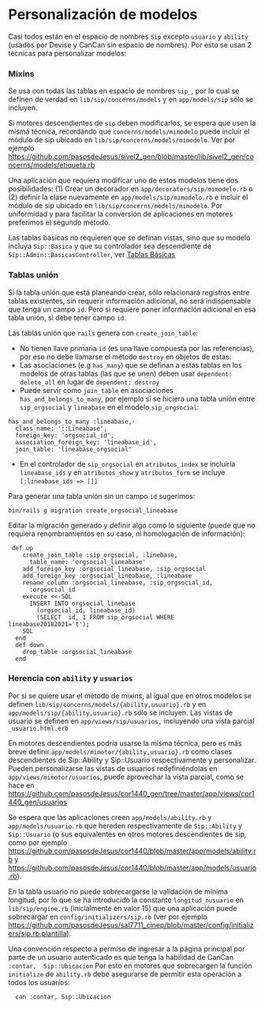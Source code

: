 # Personalización de modelos

Casi todos están en el espacio de nombres `Sip` excepto `usuario` y `ability`
(usados por Devise y CanCan sin espacio de nombres).  Por esto se usan 2
técnicas para personalizar modelos:

### Mixins

Se usa con todas las tablas en espacio de nombres `sip_`, por lo cual
se definen de verdad en `lib/sip/concerns/models` y en `app/models/sip`
sólo  se incluyen.

Si motores descendientes de `sip` deben modificarlos, se espera que usen la
misma técnica, recordando que `concerns/models/mimodelo` puede incluir el
módulo de sip ubicado en `lib/sip/concerns/models/mimodelo`.   Ver por
ejemplo <https://github.com/pasosdeJesus/sivel2_gen/blob/master/lib/sivel2_gen/concerns/models/etiqueta.rb>

Una aplicación que requiera modificar uno de estos modelos tiene dos
posibilidades: (1) Crear un decorador en `app/decorators/sip/mimodelo.rb` o
(2) definir la clase nuevamente en `app/models/sip/mimodelo.rb` e incluir
el módulo de sip ubicado en `lib/sip/concerns/models/mimodelo`.
Por uniformidad y para facilitar la conversión de aplicaciones en motores
preferimos el segundo método.

Las tablas básicas no requieren que se definan vistas, sino que su modelo
incluya `Sip::Basica` y que su  controlador sea descendiente de
`Sip::Admin::BasicasController`, ver [Tablas Básicas](https://github.com/pasosdeJesus/sip/blob/master/doc/tablas-basicas.md)

### Tablas unión

Si la tabla unión que está planeando crear, sólo relacionará registros entre
tablas existentes, sin requerir información adicional, no será indispensable
que tenga un campo `id`.  Pero si requiere poner información adicional en
esa tabla unión, si debe tener campo `id`.

Las tablas unión que `rails` genera con `create_join_table`:
* No tienen llave primaria `id` (es una llave compuesta por las referencias),
  por eso no debe llamarse el método `destroy` en objetos de estas.
* Las asociaciones (e.g `has_many`) que se definan a estas tablas en los
  modelos de otras tablas (las que se unen) deben usar `dependent: delete_all`
  en lugar de `dependent: destroy`
* Puede servir como `join_table` en asociaciones `has_and_belongs_to_many`,
  por ejemplo si se hiciera una tabla unión entre `sip_orgsocial` y
  `lineabase` en el modelo `sip_orgsocial`:
```
has_and_belongs_to_many :lineabase,·
  class_name: '::Lineabase',
  foreign_key: 'orgsocial_id',
  association_foreign_key: 'lineabase_id',
  join_table: 'lineabase_orgsocial'
```
* En el controlador de `sip_orgsocial` en `atributos_index` se incluiría
  `lineabase_ids` y en `atributos_show` y `atributos_form` se incluye
  `[:lineabase_ids => []]`

Para generar una tabla unión sin un campo `id` sugerimos:
```
bin/rails g migration create_orgsocial_lineabase
```
Editar la migración generado y definir algo como lo siguiente (puede que
no requiera renombramientos en su caso, ni homologación de información):
```
 def up
    create_join_table :sip_orgsocial, :linebase,
      table_name: 'orgsocial_lineabase'
    add_foreign_key :orgsocial_lineabase, :sip_orgsocial
    add_foreign_key :orgsocial_lineabase, :lineabase
    rename_column :orgsocial_lineabase, :sip_orgsocial_id,
      :orgsocial_id
    execute <<-SQL
      INSERT INTO orgsocial_linebase
        (orgsocial_id, lineabase_id)
        (SELECT  id, 1 FROM sip_orgsocial WHERE lineabase20182021='t');
    SQL
  end
  def down
    drop_table :orgsocial_lineabase
  end
```

### Herencia con `ability` y `usuarios`

Por si se quiere usar el método de mixins, al igual que en otros modelos se
definen `lib/sip/concerns/models/{ability,usuario}.rb` y en
`app/models/sip/{ability,usuario}.rb` sólo se incluyen.   Las vistas de
usuario se definen en `app/views/sip/usuarios,` incluyendo una vista
parcial `_usuario.html.erb`

En motores descendientes podría usarse la misma técnica, pero es más breve
definir `app/models/mimotor/{ability,usuario}.rb` como clases descendientes
de Sip::Ability y Sip::Usuario respectivamente y personalizar.  Pueden
personalizarse las vistas de usuarios redefiniéndolas en
`app/views/mimotor/usuarios`, puede aprovechar la vista parcial, como se
hace en <https://github.com/pasosdeJesus/cor1440_gen/tree/master/app/views/cor1440_gen/usuarios>

Se espera que las aplicaciones creen `app/models/ability.rb` y
`app/models/usuario.rb` que hereden respectivamente de `Sip::Ability` y
`Sip::Usuario` (o sus equivalentes en otros motores descendientes de sip,
como por ejemplo <https://github.com/pasosdeJesus/cor1440/blob/master/app/models/ability.rb>
y <https://github.com/pasosdeJesus/cor1440/blob/master/app/models/usuario.rb>).

En la tabla usuario no puede sobrecargarse la validación de mínima longitud,
por lo que se ha introducido la constante  `longitud_nusuario` en
`lib/sip/engine.rb` (inicialmente en valor 15) que una aplicación puede
sobrecargar en `config/initializers/sip.rb`  (ver por ejemplo
<https://github.com/pasosdeJesus/sal7711_cinep/blob/master/config/initializers/sip.rb.plantilla>).

Una convención respecto a permiso de ingresar a la página principal por
parte de un usuario autenticado es que tenga la habilidad de CanCan
`:contar,  Sip::Ubicacion` Por esto en motores que sobrecargen la función
`initialize` de `ability.rb` debe asegurarse de permitir esta operación a
todos los usuarios:
```
  can :contar, Sip::Ubicacion
```
